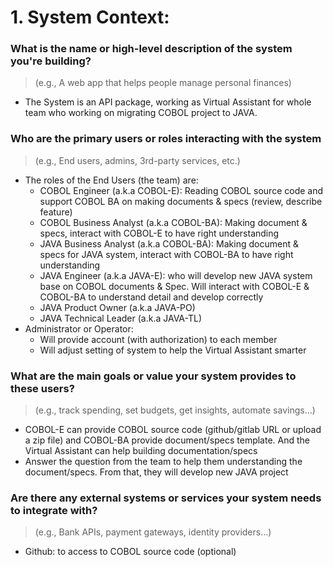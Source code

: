 # 1. System Context:

### What is the name or high-level description of the system you're building?
> (e.g., A web app that helps people manage personal finances)

- The System is an API package, working as Virtual Assistant for whole team who working on migrating COBOL project to JAVA.
   
### Who are the primary users or roles interacting with the system
> (e.g., End users, admins, 3rd-party services, etc.)

- The roles of the End Users (the team) are:
  - COBOL Engineer (a.k.a COBOL-E): Reading COBOL source code and support COBOL BA on making documents & specs (review, describe feature)
  - COBOL Business Analyst (a.k.a COBOL-BA): Making document & specs, interact with COBOL-E to have right understanding
  - JAVA Business Analyst (a.k.a COBOL-BA): Making document & specs for JAVA system, interact with COBOL-BA to have right understanding
  - JAVA Engineer (a.k.a JAVA-E): who will develop new JAVA system base on COBOL documents & Spec. Will interact with COBOL-E & COBOL-BA to understand detail and develop correctly
  - JAVA Product Owner (a.k.a JAVA-PO)
  - JAVA Technical Leader (a.k.a JAVA-TL)
- Administrator or Operator:
  - Will provide account (with authorization) to each member
  - Will adjust setting of system to help the Virtual Assistant smarter
 
### What are the main goals or value your system provides to these users?
> (e.g., track spending, set budgets, get insights, automate savings…)

- COBOL-E can provide COBOL source code (github/gitlab URL or upload a zip file) and COBOL-BA provide document/specs template. And the Virtual Assistant can help building documentation/specs
- Answer the question from the team to help them understanding the document/specs. From that, they will develop new JAVA project

### Are there any external systems or services your system needs to integrate with?
> (e.g., Bank APIs, payment gateways, identity providers…)

- Github: to access to COBOL source code (optional)
